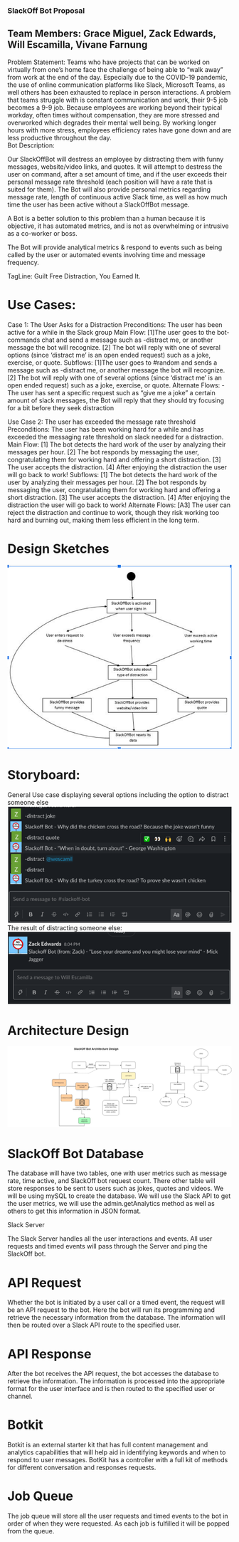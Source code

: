 ### SlackOff Bot Proposal 

## Team Members: Grace Miguel, Zack Edwards, Will Escamilla, Vivane Farnung

Problem Statement: Teams who have projects that can be worked on virtually from one’s home face the challenge of being able to “walk away” from work at the end of the day. Especially due to the COVID-19 pandemic, the use of online communication platforms like Slack, Microsoft Teams, as well others has been exhausted to replace in person interactions. A problem that teams struggle with is constant communication and work, their 9-5 job becomes a 9-9 job. Because employees are working beyond their typical workday, often times without compensation, they are more stressed and overworked which degrades their mental well being. By working longer hours with more stress, employees efficiency rates have gone down and are less productive throughout the day.   
Bot Description: 

Our SlackOffBot will destress an employee by distracting them with funny messages, website/video links, and quotes. It will attempt to destress the user on command, after a set amount of time, and if the user exceeds their personal message rate threshold (each position will have a rate that is suited for them). The Bot will also provide personal metrics regarding message rate, length of continuous active Slack time, as well as how much time the user has been active without a SlackOffBot message. 

A Bot is a better solution to this problem than a human because it is objective, it has automated metrics, and is not as overwhelming or intrusive as a co-worker or boss. 

The Bot will provide analytical metrics & respond to events such as being called by the user or automated events involving time and message frequency.

TagLine: Guilt Free Distraction, You Earned It. 

# Use Cases: 
Case 1: The User Asks for a Distraction
Preconditions: The user has been active for a while in the Slack group
Main Flow: [1]The user goes to the bot-commands chat and send a message such as -distract me, or another message the bot will recognize. [2] The bot will reply with one of several options (since ‘distract me’ is an open ended request) such as a joke, exercise, or quote. 
Subflows:
[1]The user goes to #random  and sends a message such as -distract me, or another message the bot will recognize.
[2] The bot will reply with one of several options (since ‘distract me’ is an open ended request) such as a joke, exercise, or quote. 
Alternate Flows:
-The user has sent a specific request such as “give me a joke”  a certain amount of slack messages, the Bot will reply that they should try focusing for a bit before they seek distraction

Use Case 2: The user has exceeded the message rate threshold
Preconditions: The user has been working hard for a while and has exceeded the messaging rate threshold on slack needed for a distraction. 
Main Flow: [1] The bot detects the hard work of the user by analyzing their messages per hour. [2] The bot responds by messaging the user, congratulating them for working hard and offering a short distraction. [3] The user accepts the distraction. [4] After enjoying the distraction the user will go back to work!
Subflows: 
[1] The bot detects the hard work of the user by analyzing their messages per hour.
[2] The bot responds by messaging the user, congratulating them for working hard and offering a short distraction.
[3] The user accepts the distraction.
[4] After enjoying the distraction the user will go back to work!
Alternate Flows:
[A3] The user can reject the distraction and continue to work, though they risk working too hard and burning out, making them less efficient in the long term. 
# Design Sketches 
![http](img/flowchart.png)

# Storyboard: 
General Use case displaying several options including the option to distract someone else
![http](img/general_use_case1.png)
The result of distracting someone else:
![http](img/general_use_case2.png)



# Architecture Design

![http](img/Architecture_Design.jpg)





# SlackOff Bot Database

The database will have two tables, one with user metrics such as message rate, time active, and SlackOff bot request count. There other table will store responses to be sent to users such as jokes, quotes and videos. We will be using mySQL to create the database. We will use the Slack API to get the user metrics, we will use the admin.getAnalytics method as well as others to get this information in JSON format. 

Slack Server

The Slack Server handles all the user interactions and events. All user requests and timed events will pass through the Server and ping the SlackOff bot. 

# API Request

Whether the bot is initiated by a user call or a timed event, the request will be an API request to the bot. Here the bot will run its programming and retrieve the necessary information from the database. The information will then be routed over a Slack API route to the specified user. 

# API Response

After the bot receives the API request, the bot accesses the database to retrieve the information. The information is processed into the appropriate format for the user interface and is then routed to the specified user or channel. 

# Botkit

Botkit is an external starter kit that has full content management and analytics capabilities that will help aid in identifying keywords and when to respond to user messages. BotKit has a controller with a full kit of methods for different conversation and responses requests. 

# Job Queue

The job queue will store all the user requests and timed events to the bot in order of when they were requested. As each job is fulfilled it will be popped from the queue.
